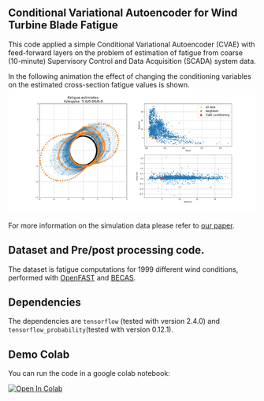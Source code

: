 ## Conditional Variational Autoencoder for Wind Turbine Blade Fatigue
This code applied a simple Conditional Variational Autoencoder (CVAE) with feed-forward layers on the problem of estimation of 
fatigue from coarse (10-minute) Supervisory Control and Data Acquisition (SCADA) system data. 

In the following animation the effect of changing the conditioning variables on the estimated cross-section fatigue values is shown.
![anim](figures/animation.gif)

For more information on the simulation data please refer to [our paper](https://onlinelibrary.wiley.com/doi/full/10.1002/we.2621).

## Dataset and Pre/post processing code.
The dataset is fatigue computations for 1999 different wind conditions, performed with [OpenFAST](https://github.com/OpenFAST) and [BECAS](https://becas.dtu.dk/). 

## Dependencies
The dependencies are `tensorflow` (tested with version 2.4.0) and `tensorflow_probability`(tested with version 0.12.1).

## Demo Colab
You can run the code in a google colab notebook:

[![Open In Colab](https://colab.research.google.com/assets/colab-badge.svg)](https://colab.research.google.com/github/mylonasc/fatigue_cvae/blob/master/2021-CVAE_v3.ipynb)
                                                                             
